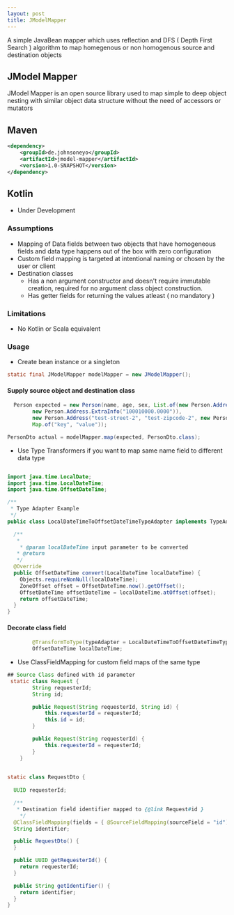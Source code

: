 ```yaml
---
layout: post
title: JModelMapper 
---
```


A simple JavaBean mapper which uses reflection and DFS ( Depth First Search ) algorithm to map homegenous or non homogenous source and destination objects

## JModel Mapper

JModel Mapper is an open source library used to map simple to deep object nesting with similar object data structure without the need of accessors or mutators

## Maven
```xml
<dependency>
    <groupId>de.johnsoneyo</groupId>
    <artifactId>jmodel-mapper</artifactId>
    <version>1.0-SNAPSHOT</version>
</dependency>
```

## Kotlin
- Under Development


### Assumptions
- Mapping of Data fields between two objects that have homogeneous fields and data type happens out of the box with zero configuration
- Custom field mapping is targeted at intentional naming or chosen by the user or client 
- Destination classes
  - Has a non argument constructor and doesn't require immutable creation, required for no argument class object construction. 
  - Has getter fields for returning the values atleast ( no mandatory )

### Limitations
- No Kotlin or Scala equivalent

### Usage

- Create bean instance or a singleton
```java
static final JModelMapper modelMapper = new JModelMapper();
```

#### Supply source object and destination class

```java
  Person expected = new Person(name, age, sex, List.of(new Person.Address("test-street-1", "test-zipcode-1",
        new Person.Address.ExtraInfo("100010000.0000")),
        new Person.Address("test-street-2", "test-zipcode-2", new Person.Address.ExtraInfo("test-extra-info"))),
        Map.of("key", "value"));

PersonDto actual = modelMapper.map(expected, PersonDto.class);
```
- Use Type Transformers if you want to map same name field to different data type

```java

import java.time.LocalDate;
import java.time.LocalDateTime;
import java.time.OffsetDateTime;

/**
 * Type Adapter Example
 */
public class LocalDateTimeToOffsetDateTimeTypeAdapter implements TypeAdapter<LocalDate, OffsetDateTime> {

  /**
   * 
    * @param localDateTime input parameter to be converted
   * @return
   */  
  @Override
  public OffsetDateTime convert(LocalDateTime localDateTime) {
    Objects.requireNonNull(localDateTime);
    ZoneOffset offset = OffsetDateTime.now().getOffset();
    OffsetDateTime offsetDateTime = localDateTime.atOffset(offset);
    return offsetDateTime;
  }
}
```

#### Decorate class field
```java
        @TransformToType(typeAdapter = LocalDateTimeToOffsetDateTimeTypeAdapter.class)
        OffsetDateTime localDateTime;
```
- Use ClassFieldMapping for custom field maps of the same type

```java
## Source Class defined with id parameter 
 static class Request {
        String requesterId;
        String id;

        public Request(String requesterId, String id) {
            this.requesterId = requesterId;
            this.id = id;
        }

        public Request(String requesterId) {
            this.requesterId = requesterId;
        }
    }
    

static class RequestDto {
    
  UUID requesterId;

  /**
   * Destination field identifier mapped to {@link Request#id }
    */
  @ClassFieldMapping(fields = { @SourceFieldMapping(sourceField = "id") })
  String identifier;

  public RequestDto() {
  }

  public UUID getRequesterId() {
    return requesterId;
  }

  public String getIdentifier() {
    return identifier;
  }
}
```